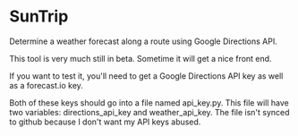 # SunTrip
Determine a weather forecast along a route using Google Directions API.

This tool is very much still in beta. Sometime it will get a nice front end. 

If you want to test it, you'll need to get a Google Directions API key as well
as a forecast.io key. 

Both of these keys should go into a file named api_key.py. This file will have
two variables: directions_api_key and weather_api_key. The file isn't synced to
github because I don't want my API keys abused. 
